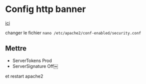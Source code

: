 # Config http banner

[ici](https://www.inmotionhosting.com/support/server/apache/hide-apache-version-and-linux-os/)

changer le fichier `nano /etc/apache2/conf-enabled/security.conf`

## Mettre
- ServerTokens Prod
- ServerSignature Off￼

et restart apache2
